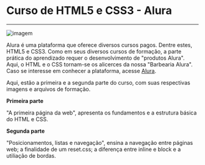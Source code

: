# Curso de HTML5 e CSS3 - Alura
***

![imagem](html_css_ima.jpg)

Alura é uma plataforma que oferece diversos cursos pagos. Dentre estes, HTML5 e CSS3. Como em seus diversos cursos de formação, 
a parte prática do aprendizado requer o desenvolvimento de "produtos Alura". Aqui, o HTML e o CSS tornam-se os alicerces da nossa "Barbearia Alura".
Caso se interesse em conhecer a plataforma, acesse [Alura](https://www.alura.com.br/).


Aqui, estão a primeira e a segunda parte do curso, com suas respectivas imagens e arquivos de formação. 

**Primeira parte**


  "A primeira página da web", apresenta os fundamentos e a estrutura básica do HTML e CSS.
  

**Segunda parte** 


  "Posicionamentos, listas e navegação", ensina a navegação entre páginas web; a finalidade de um reset.css; a diferença entre inline e block e a utiliação de bordas.

